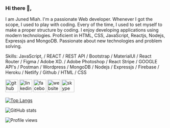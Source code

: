 ### Hi there 👋, 

I am Juned Miah. I'm a passionate Web developer. Whenever I got the scope, I used to play with coding. Every of the time, I used to set myself to make a proper structure by coding. I enjoy developing applications using modern technologies. Proficient in HTML, CSS, JavaScript, Reactjs, Nodejs, Expressjs and MongoDB. Passionate about new technologies and problem solving.

Skills: JavaScript, / REACT / REST API  / Bootstrap / MaterialUI  / React Router / Figma / Adobe XD. / Adobe Photoshop / React Stripe / GOOGLE API's /   Postman / Wordpress / MongoDB / Nodejs / Expressjs / Firebase / Heroku / Netlify / Github /  HTML / CSS



[<img src='https://cdn.jsdelivr.net/npm/simple-icons@3.0.1/icons/github.svg' alt='github' height='40'>](https://github.com/zunead)  [<img src='https://cdn.jsdelivr.net/npm/simple-icons@3.0.1/icons/linkedin.svg' alt='linkedin' height='40'>](https://www.linkedin.com/in/https://www.linkedin.com/in/zuned//)  [<img src='https://cdn.jsdelivr.net/npm/simple-icons@3.0.1/icons/facebook.svg' alt='facebook' height='40'>](https://www.facebook.com/Zuned33)  [<img src='https://cdn.jsdelivr.net/npm/simple-icons@3.0.1/icons/icloud.svg' alt='website' height='40'>](http://juned-portfolio.web.app)  [<img src='https://cdn.jsdelivr.net/npm/simple-icons@3.0.1/icons/skype.svg' alt='skype' height='40'>](Juned133)  

[![Top Langs](https://github-readme-stats.vercel.app/api/top-langs/?username=zunead)](https://github.com/anuraghazra/github-readme-stats)

![GitHub stats](https://github-readme-stats.vercel.app/api?username=zunead&show_icons=true)  

![Profile views](https://gpvc.arturio.dev/zunead)  
